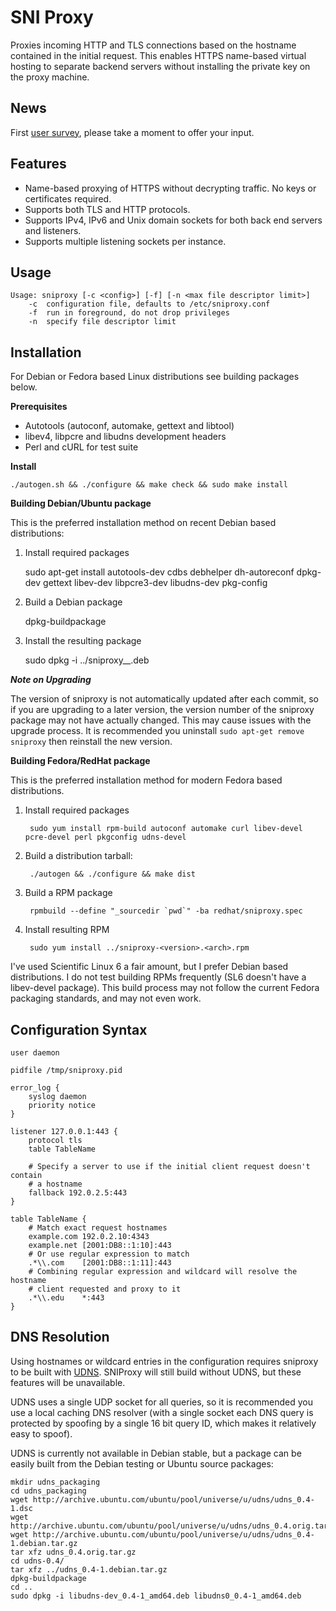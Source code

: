 SNI Proxy
=========

Proxies incoming HTTP and TLS connections based on the hostname contained in
the initial request. This enables HTTPS name-based virtual hosting to separate
backend servers without installing the private key on the proxy machine.

News
----

First [user survey](https://docs.google.com/forms/d/1K9Wpm6dZqBl9w4vhx_t2sWhRvOeNbJ8n0DBzYOo6ILo/viewform), please take a moment to offer your input.

Features
--------
+ Name-based proxying of HTTPS without decrypting traffic. No keys or
  certificates required.
+ Supports both TLS and HTTP protocols.
+ Supports IPv4, IPv6 and Unix domain sockets for both back end servers and
  listeners.
+ Supports multiple listening sockets per instance.

Usage
-----

    Usage: sniproxy [-c <config>] [-f] [-n <max file descriptor limit>]
        -c  configuration file, defaults to /etc/sniproxy.conf
        -f  run in foreground, do not drop privileges
        -n  specify file descriptor limit


Installation
------------

For Debian or Fedora based Linux distributions see building packages below.

**Prerequisites**

+ Autotools (autoconf, automake, gettext and libtool)
+ libev4, libpcre and libudns development headers
+ Perl and cURL for test suite

**Install**

    ./autogen.sh && ./configure && make check && sudo make install

**Building Debian/Ubuntu package**

This is the preferred installation method on recent Debian based distributions:

1. Install required packages

    sudo apt-get install autotools-dev cdbs debhelper dh-autoreconf dpkg-dev gettext libev-dev libpcre3-dev libudns-dev pkg-config

2. Build a Debian package

    dpkg-buildpackage

3. Install the resulting package

    sudo dpkg -i ../sniproxy_<version>_<arch>.deb

***Note on Upgrading***

The version of sniproxy is not automatically updated after each commit, so if
you are upgrading to a later version, the version number of the sniproxy package
may not have actually changed. This may cause issues with the upgrade process.
It is recommended you uninstall `sudo apt-get remove sniproxy` then reinstall
the new version.

**Building Fedora/RedHat package**

This is the preferred installation method for modern Fedora based distributions.

1. Install required packages

        sudo yum install rpm-build autoconf automake curl libev-devel pcre-devel perl pkgconfig udns-devel

2. Build a distribution tarball:

        ./autogen && ./configure && make dist

3. Build a RPM package

        rpmbuild --define "_sourcedir `pwd`" -ba redhat/sniproxy.spec

4. Install resulting RPM

        sudo yum install ../sniproxy-<version>.<arch>.rpm

I've used Scientific Linux 6 a fair amount, but I prefer Debian based
distributions. I do not test building RPMs frequently (SL6 doesn't have a
libev-devel package). This build process may not follow the current Fedora
packaging standards, and may not even work.


Configuration Syntax
--------------------

    user daemon

    pidfile /tmp/sniproxy.pid

    error_log {
        syslog daemon
        priority notice
    }

    listener 127.0.0.1:443 {
        protocol tls
        table TableName

        # Specify a server to use if the initial client request doesn't contain
        # a hostname
        fallback 192.0.2.5:443
    }

    table TableName {
        # Match exact request hostnames
        example.com 192.0.2.10:4343
        example.net [2001:DB8::1:10]:443
        # Or use regular expression to match
        .*\\.com    [2001:DB8::1:11]:443
        # Combining regular expression and wildcard will resolve the hostname
        # client requested and proxy to it
        .*\\.edu    *:443
    }

DNS Resolution
--------------

Using hostnames or wildcard entries in the configuration requires sniproxy to
be built with [UDNS](http://www.corpit.ru/mjt/udns.html). SNIProxy will still
build without UDNS, but these features will be unavailable.

UDNS uses a single UDP socket for all queries, so it is recommended you use a
local caching DNS resolver (with a single socket each DNS query is protected by
spoofing by a single 16 bit query ID, which makes it relatively easy to spoof).

UDNS is currently not available in Debian stable, but a package can be easily built from the Debian testing or Ubuntu source packages:

    mkdir udns_packaging
    cd udns_packaging
    wget http://archive.ubuntu.com/ubuntu/pool/universe/u/udns/udns_0.4-1.dsc
    wget http://archive.ubuntu.com/ubuntu/pool/universe/u/udns/udns_0.4.orig.tar.gz
    wget http://archive.ubuntu.com/ubuntu/pool/universe/u/udns/udns_0.4-1.debian.tar.gz
    tar xfz udns_0.4.orig.tar.gz
    cd udns-0.4/
    tar xfz ../udns_0.4-1.debian.tar.gz
    dpkg-buildpackage
    cd ..
    sudo dpkg -i libudns-dev_0.4-1_amd64.deb libudns0_0.4-1_amd64.deb

